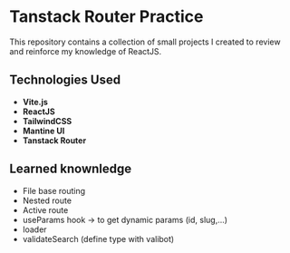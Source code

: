 # Tanstack Router Practice

This repository contains a collection of small projects I created to review and reinforce my knowledge of ReactJS.


## Technologies Used

- **Vite.js**
- **ReactJS**
- **TailwindCSS**
- **Mantine UI**
- **Tanstack Router**

## Learned knownledge
- File base routing
- Nested route
- Active route
- useParams hook -> to get dynamic params (id, slug,...)
- loader
- validateSearch (define type with valibot)

